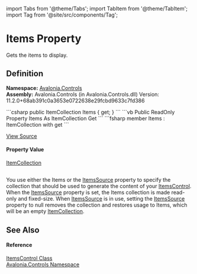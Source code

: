 import Tabs from '@theme/Tabs'; 
import TabItem from '@theme/TabItem'; 
import Tag from '@site/src/components/Tag'; 

# Items Property


Gets the items to display.



## Definition
**Namespace:** <a href="N_Avalonia_Controls">Avalonia.Controls</a>  
**Assembly:** Avalonia.Controls (in Avalonia.Controls.dll) Version: 11.2.0+68ab391c0a3653e0722638e29fcbd9633c7fd386

<Tabs groupId="api-code-preview">
<TabItem value="csharp" label="C#">
```csharp
public ItemCollection Items { get; }
```
</TabItem>
<TabItem value="vb" label="VB">
```vb
Public ReadOnly Property Items As ItemCollection
	Get
```
</TabItem>
<TabItem value="fsharp" label="F#">
```fsharp
member Items : ItemCollection with get
```
</TabItem>
</Tabs>



<a href="https://github.com/AvaloniaUI/Avalonia/tree/master/srcAvalonia.Controls/ItemsControl.cs#L124" title="View the source code">View Source</a>



#### Property Value
<a href="T_Avalonia_Controls_ItemCollection">ItemCollection</a>

## 
You use either the Items or the <a href="P_Avalonia_Controls_ItemsControl_ItemsSource">ItemsSource</a> property to specify the collection that should be used to generate the content of your <a href="T_Avalonia_Controls_ItemsControl">ItemsControl</a>. When the <a href="P_Avalonia_Controls_ItemsControl_ItemsSource">ItemsSource</a> property is set, the Items collection is made read-only and fixed-size. When <a href="P_Avalonia_Controls_ItemsControl_ItemsSource">ItemsSource</a> is in use, setting the <a href="P_Avalonia_Controls_ItemsControl_ItemsSource">ItemsSource</a> property to null removes the collection and restores usage to Items, which will be an empty <a href="T_Avalonia_Controls_ItemCollection">ItemCollection</a>.

## See Also


#### Reference
<a href="T_Avalonia_Controls_ItemsControl">ItemsControl Class</a>  
<a href="N_Avalonia_Controls">Avalonia.Controls Namespace</a>  
